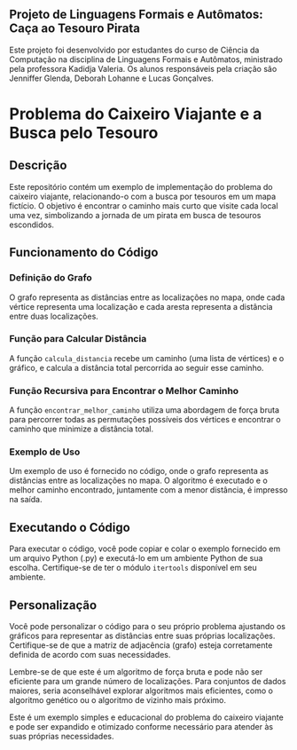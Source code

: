 ## Projeto de Linguagens Formais e Autômatos: Caça ao Tesouro Pirata

Este projeto foi desenvolvido por estudantes do curso de Ciência da Computação na disciplina de Linguagens Formais e Autômatos, ministrado pela professora Kadidja Valeria. Os alunos responsáveis ​​pela criação são Jenniffer Glenda, Deborah Lohanne e Lucas Gonçalves.

# Problema do Caixeiro Viajante e a Busca pelo Tesouro

## Descrição
Este repositório contém um exemplo de implementação do problema do caixeiro viajante, relacionando-o com a busca por tesouros em um mapa fictício. O objetivo é encontrar o caminho mais curto que visite cada local uma vez, simbolizando a jornada de um pirata em busca de tesouros escondidos.

## Funcionamento do Código
### Definição do Grafo
O grafo representa as distâncias entre as localizações no mapa, onde cada vértice representa uma localização e cada aresta representa a distância entre duas localizações.

### Função para Calcular Distância
A função `calcula_distancia` recebe um caminho (uma lista de vértices) e o gráfico, e calcula a distância total percorrida ao seguir esse caminho.

### Função Recursiva para Encontrar o Melhor Caminho
A função `encontrar_melhor_caminho` utiliza uma abordagem de força bruta para percorrer todas as permutações possíveis dos vértices e encontrar o caminho que minimize a distância total.

### Exemplo de Uso
Um exemplo de uso é fornecido no código, onde o grafo representa as distâncias entre as localizações no mapa. O algoritmo é executado e o melhor caminho encontrado, juntamente com a menor distância, é impresso na saída.

## Executando o Código
Para executar o código, você pode copiar e colar o exemplo fornecido em um arquivo Python (.py) e executá-lo em um ambiente Python de sua escolha. Certifique-se de ter o módulo `itertools` disponível em seu ambiente.

## Personalização
Você pode personalizar o código para o seu próprio problema ajustando os gráficos para representar as distâncias entre suas próprias localizações. Certifique-se de que a matriz de adjacência (grafo) esteja corretamente definida de acordo com suas necessidades.

Lembre-se de que este é um algoritmo de força bruta e pode não ser eficiente para um grande número de localizações. Para conjuntos de dados maiores, seria aconselhável explorar algoritmos mais eficientes, como o algoritmo genético ou o algoritmo de vizinho mais próximo.

Este é um exemplo simples e educacional do problema do caixeiro viajante e pode ser expandido e otimizado conforme necessário para atender às suas próprias necessidades.
